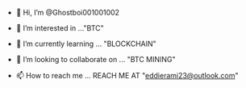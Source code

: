 - 👋 Hi, I’m @Ghostboi001001002
- 👀 I’m interested in ..."BTC"

- 🌱 I’m currently learning ... "BLOCKCHAIN"

- 💞️ I’m looking to collaborate on ... "BTC MINING"
- 📫 How to reach me ... REACH ME AT "eddierami23@outlook.com"

<!---
Ghostboi001001002/Ghostboi001001002 is a ✨ special ✨ repository because its `README.md` (this file) appears on your GitHub profile.
You can click the Preview link to take a look at your changes.
--->
